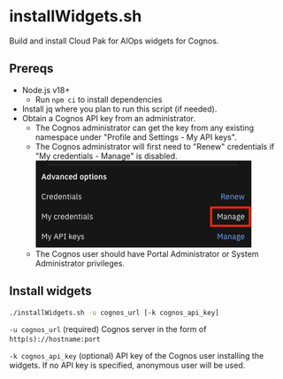 # installWidgets.sh

Build and install Cloud Pak for AIOps widgets for Cognos.

## Prereqs
- Node.js v18+
  - Run `npm ci` to install dependencies
- Install jq where you plan to run this script (if needed).
- Obtain a Cognos API key from an administrator.
  - The Cognos administrator can get the key from any existing namespace under "Profile and Settings - My API keys".
  - The Cognos administrator will first need to "Renew" credentials if "My credentials - Manage" is disabled.
  ![credentials](../images/credentials.png)
  - The Cognos user should have Portal Administrator or System Administrator privileges.

## Install widgets
```bash
./installWidgets.sh -u cognos_url [-k cognos_api_key]
```

`-u cognos_url` (required) Cognos server in the form of `http(s)://hostname:port`

`-k cognos_api_key` (optional) API key of the Cognos user installing the widgets. If no API key is specified, anonymous user will be used.
